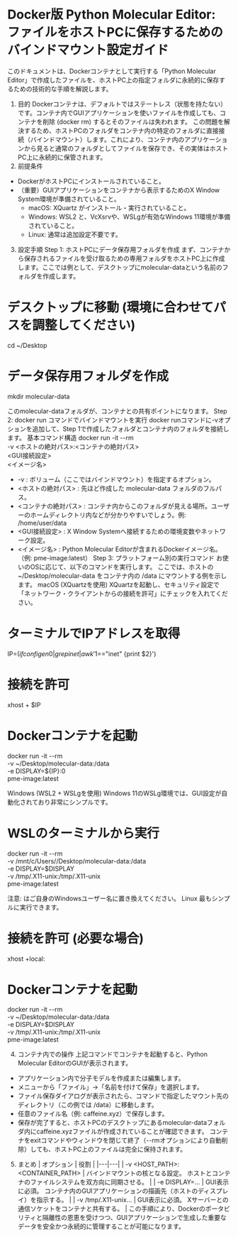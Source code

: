 # Docker版 Python Molecular Editor: ファイルをホストPCに保存するためのバインドマウント設定ガイド
このドキュメントは、Dockerコンテナとして実行する「Python Molecular Editor」で作成したファイルを、ホストPC上の指定フォルダに永続的に保存するための技術的な手順を解説します。
1. 目的
Dockerコンテナは、デフォルトではステートレス（状態を持たない）です。コンテナ内でGUIアプリケーションを使いファイルを作成しても、コンテナを削除 (docker rm) するとそのファイルは失われます。
この問題を解決するため、ホストPCのフォルダをコンテナ内の特定のフォルダに直接接続（バインドマウント）します。これにより、コンテナ内のアプリケーションから見ると通常のフォルダとしてファイルを保存でき、その実体はホストPC上に永続的に保管されます。
2. 前提条件
 * DockerがホストPCにインストールされていること。
 * （重要）GUIアプリケーションをコンテナから表示するためのX Window System環境が準備されていること。
   * macOS: XQuartz がインストール・実行されていること。
   * Windows: WSL2 と、VcXsrvや、WSLgが有効なWindows 11環境が準備されていること。
   * Linux: 通常は追加設定不要です。
3. 設定手順
Step 1: ホストPCにデータ保存用フォルダを作成
まず、コンテナから保存されるファイルを受け取るための専用フォルダをホストPC上に作成します。ここでは例として、デスクトップにmolecular-dataという名前のフォルダを作成します。
# デスクトップに移動 (環境に合わせてパスを調整してください)
cd ~/Desktop

# データ保存用フォルダを作成
mkdir molecular-data

このmolecular-dataフォルダが、コンテナとの共有ポイントになります。
Step 2: docker run コマンドでバインドマウントを実行
docker runコマンドに-vオプションを追加して、Step 1で作成したフォルダとコンテナ内のフォルダを接続します。
基本コマンド構造
docker run -it --rm \
  -v <ホストの絶対パス>:<コンテナの絶対パス> \
  <GUI接続設定> \
  <イメージ名>

 * -v : ボリューム（ここではバインドマウント）を指定するオプション。
 * <ホストの絶対パス> : 先ほど作成した molecular-data フォルダのフルパス。
 * <コンテナの絶対パス> : コンテナ内からこのフォルダが見える場所。ユーザーのホームディレクトリ内などが分かりやすいでしょう。例: /home/user/data
 * <GUI接続設定> : X Window Systemへ接続するための環境変数やネットワーク設定。
 * <イメージ名> : Python Molecular Editorが含まれるDockerイメージ名。（例: pme-image:latest）
Step 3: プラットフォーム別の実行コマンド
お使いのOSに応じて、以下のコマンドを実行します。
ここでは、ホストの ~/Desktop/molecular-data をコンテナ内の /data にマウントする例を示します。
macOS (XQuartzを使用)
XQuartzを起動し、セキュリティ設定で「ネットワーク・クライアントからの接続を許可」にチェックを入れてください。
# ターミナルでIPアドレスを取得
IP=$(ifconfig en0 | grep inet | awk '$1=="inet" {print $2}')

# 接続を許可
xhost + $IP

# Dockerコンテナを起動
docker run -it --rm \
  -v ~/Desktop/molecular-data:/data \
  -e DISPLAY=${IP}:0 \
  pme-image:latest

Windows (WSL2 + WSLgを使用)
Windows 11のWSLg環境では、GUI設定が自動化されており非常にシンプルです。
# WSLのターミナルから実行
docker run -it --rm \
  -v /mnt/c/Users/<Your-Username>/Desktop/molecular-data:/data \
  -e DISPLAY=$DISPLAY \
  -v /tmp/.X11-unix:/tmp/.X11-unix \
  pme-image:latest

注意: <Your-Username>はご自身のWindowsユーザー名に置き換えてください。
Linux
最もシンプルに実行できます。
# 接続を許可 (必要な場合)
xhost +local:

# Dockerコンテナを起動
docker run -it --rm \
  -v ~/Desktop/molecular-data:/data \
  -e DISPLAY=$DISPLAY \
  -v /tmp/.X11-unix:/tmp/.X11-unix \
  pme-image:latest

4. コンテナ内での操作
上記コマンドでコンテナを起動すると、Python Molecular EditorのGUIが表示されます。
 * アプリケーション内で分子モデルを作成または編集します。
 * メニューから「ファイル」→「名前を付けて保存」を選択します。
 * ファイル保存ダイアログが表示されたら、コマンドで指定したマウント先のディレクトリ（この例では /data）に移動します。
 * 任意のファイル名（例: caffeine.xyz）で保存します。
 * 保存が完了すると、ホストPCのデスクトップにあるmolecular-dataフォルダ内にcaffeine.xyzファイルが作成されていることが確認できます。
コンテナをexitコマンドやウィンドウを閉じて終了（--rmオプションにより自動削除）しても、ホストPC上のファイルは完全に保持されます。
5. まとめ
| オプション | 役割 |
|---|---|
| -v <HOST_PATH>:<CONTAINER_PATH> | バインドマウントの核となる設定。 ホストとコンテナのファイルシステムを双方向に同期させる。 |
| -e DISPLAY=... | GUI表示に必須。 コンテナ内のGUIアプリケーションの描画先（ホストのディスプレイ）を指示する。 |
| -v /tmp/.X11-unix... | GUI表示に必須。 Xサーバーとの通信ソケットをコンテナと共有する。 |
この手順により、Dockerのポータビリティと隔離性の恩恵を受けつつ、GUIアプリケーションで生成した重要なデータを安全かつ永続的に管理することが可能になります。
